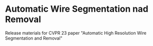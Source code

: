 # Automatic Wire Segmentation nad Removal
Release materials for CVPR 23 paper "Automatic High Resolution Wire Segmentation and Removal"

